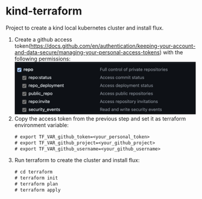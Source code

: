 # kind-terraform
Project to create a kind local kubernetes cluster and install flux.

1. Create a github access token(https://docs.github.com/en/authentication/keeping-your-account-and-data-secure/managing-your-personal-access-tokens) with the following permissions:
    ![Alt text](images/github_permissions.png)
2. Copy the access token from the previous step and set it as terraform environment variable:
    ```
    # export TF_VAR_github_token=<your_personal_token>
    # export TF_VAR_github_project=<your_github_project>
    # export TF_VAR_github_username=<your_github_username>
    ```
3. Run terraform to create the cluster and install flux:
    ```
    # cd terraform
    # terraform init
    # terraform plan
    # terraform apply
    ```